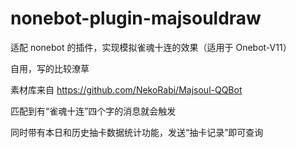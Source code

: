 # nonebot-plugin-majsouldraw

适配 nonebot 的插件，实现模拟雀魂十连的效果（适用于 Onebot-V11）

自用，写的比较潦草

素材库来自 https://github.com/NekoRabi/Majsoul-QQBot

匹配到有“雀魂十连”四个字的消息就会触发

同时带有本日和历史抽卡数据统计功能，发送“抽卡记录”即可查询
